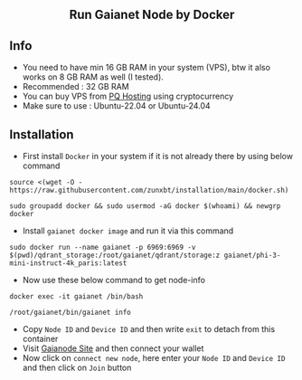 <h2 align=center>Run Gaianet Node by Docker</h2>

## Info
- You need to have min 16 GB RAM in your system (VPS), btw it also works on 8 GB RAM as well (I tested).
- Recommended : 32 GB RAM
- You can buy VPS from [PQ Hosting](https://pq.hosting/?from=622403&lang=en) using cryptocurrency
- Make sure to use : Ubuntu-22.04 or Ubuntu-24.04

## Installation
- First install `Docker` in your system if it is not already there by using below command
```
source <(wget -O - https://raw.githubusercontent.com/zunxbt/installation/main/docker.sh)
```
```
sudo groupadd docker && sudo usermod -aG docker $(whoami) && newgrp docker
```
- Install `gaianet docker image` and run it via this command
```
sudo docker run --name gaianet -p 6969:6969 -v $(pwd)/qdrant_storage:/root/gaianet/qdrant/storage:z gaianet/phi-3-mini-instruct-4k_paris:latest
```
- Now use these below command to get node-info
```
docker exec -it gaianet /bin/bash
```
```
/root/gaianet/bin/gaianet info
```
- Copy `Node ID` and `Device ID` and then write `exit` to detach from this container
- Visit [Gaianode Site](https://www.gaianet.ai/setting/nodes) and then connect your wallet
- Now click on `connect new node`, here enter your `Node ID` and `Device ID` and then click on `Join` button

